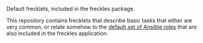 Default frecklets, included in the freckles package.

This repository contains frecklets that describe basic tasks that either are very common, or relate somehow to the [default set of Ansible roles](https://github.com/freckles-io/roles) that are also included in the freckles application.
